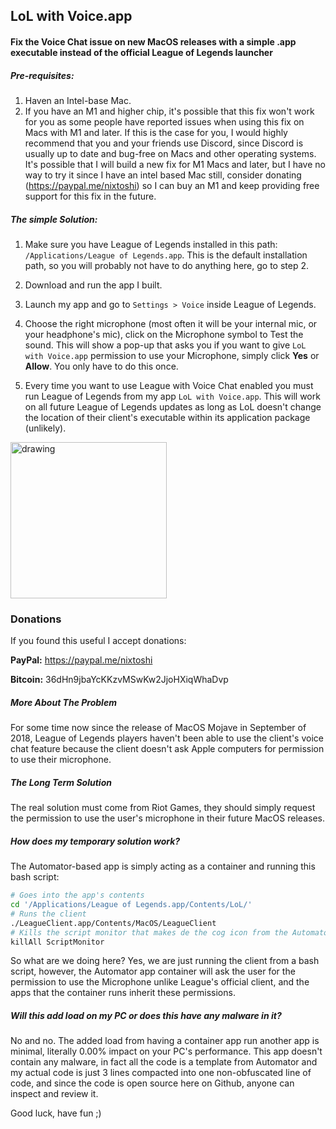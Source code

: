 ## LoL with Voice.app
#### Fix the Voice Chat issue on new MacOS releases with a simple .app executable instead of the official League of Legends launcher

##### Pre-requisites:
1. Haven an Intel-base Mac.
2. If you have an M1 and higher chip, it's possible that this fix won't work for you as some people have reported issues when using this fix on Macs with M1 and later. If this is the case for you, I would highly recommend that you and your friends use Discord, since Discord is usually up to date and bug-free on Macs and other operating systems. It's possible that I will build a new fix for M1 Macs and later, but I have no way to try it since I have an intel based Mac still, consider donating (https://paypal.me/nixtoshi) so I can buy an M1 and keep providing free support for this fix in the future.

##### The simple Solution:
1. Make sure you have League of Legends installed in this path: `/Applications/League of Legends.app`. This is the default installation path, so you will probably not have to do anything here, go to step 2.

2. Download and run the app I built.

3. Launch my app and go to `Settings > Voice` inside League of Legends.

4. Choose the right microphone (most often it will be your internal mic, or your headphone's mic), click on the Microphone symbol to Test the sound. This will show a pop-up that asks you if you want to give `LoL with Voice.app` permission to use your Microphone, simply click **Yes** or **Allow**. You only have to do this once.

5. Every time you want to use League with Voice Chat enabled you must run League of Legends from my app `LoL with Voice.app`. This will work on all future League of Legends updates as long as LoL doesn't change the location of their client's executable within its application package (unlikely).



<a href="https://github.com/dalovar/league-of-legends-voice-chat-on-mac/archive/master.zip"><img src="http://i.imgur.com/rLIFy4H.png" alt="drawing" width="250"/></a>

### Donations
If you found this useful I accept donations:

**PayPal:** https://paypal.me/nixtoshi

**Bitcoin:** 36dHn9jbaYcKKzvMSwKw2JjoHXiqWhaDvp



##### More About The Problem
For some time now since the release of MacOS Mojave in September of 2018, League of Legends players haven't been able to use the client's voice chat feature because the client doesn't ask Apple computers for permission to use their microphone.

##### The Long Term Solution
The real solution must come from Riot Games, they should simply request the permission to use the user's microphone in their future MacOS releases.

##### How does my temporary solution work?
The Automator-based app is simply acting as a container and running this bash script:
```sh
# Goes into the app's contents
cd '/Applications/League of Legends.app/Contents/LoL/'
# Runs the client
./LeagueClient.app/Contents/MacOS/LeagueClient
# Kills the script monitor that makes de the cog icon from the Automator task show
killAll ScriptMonitor
```
So what are we doing here? Yes, we are just running the client from a bash script, however, the Automator app container will ask the user for the permission to use the Microphone unlike League's official client, and the apps that the container runs inherit these permissions.

##### Will this add load on my PC or does this have any malware in it?
No and no. The added load from having a container app run another app is minimal, literally 0.00% impact on your PC's performance. This app doesn't contain any malware, in fact all the code is a template from Automator and my actual code is just 3 lines compacted into one non-obfuscated line of code, and since the code is open source here on Github, anyone can inspect and review it.


Good luck, have fun ;) 
